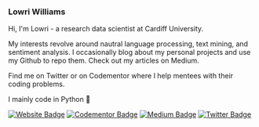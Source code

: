 ### Lowri Williams

Hi, I'm Lowri - a research data scientist at Cardiff University. 

My interests revolve around nautral language processing, text mining, and sentiment analysis. I occasionally blog about my personal projects and use my Github to repo them. Check out my articles on Medium.

Find me on Twitter or on Codementor where I help mentees with their coding problems.

I mainly code in Python 🐍


[![Website Badge](https://img.shields.io/badge/My%20site-Lowri%20Williams-lightgrey)](https://lowriwilliams.github.io/)
[![Codementor Badge](https://img.shields.io/badge/Codementor-lowriawilliams-lightgrey)](https://www.codementor.io/@lowriawilliams)
[![Medium Badge](https://img.shields.io/badge/Medium-lowri.a.williams-lightgrey)](https://medium.com/@lowri-a-williams)
[![Twitter Badge](https://img.shields.io/twitter/follow/Lowri_Williams)](https://twitter.com/Lowri_Williams)
